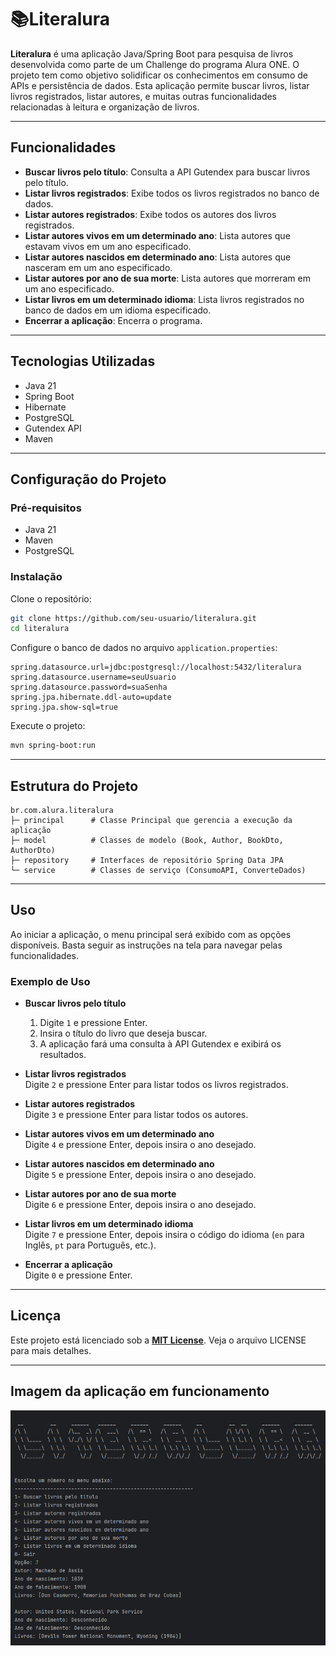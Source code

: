 # 📚Literalura&#x20;

**Literalura** é uma aplicação Java/Spring Boot para pesquisa de livros desenvolvida como parte de um Challenge do programa Alura ONE.
O projeto tem como objetivo solidificar os conhecimentos em consumo de APIs e persistência de dados.
Esta aplicação permite buscar livros, listar livros registrados, listar autores, e muitas outras funcionalidades relacionadas à leitura e organização de livros.

---

## Funcionalidades

- **Buscar livros pelo título**: Consulta a API Gutendex para buscar livros pelo título.
- **Listar livros registrados**: Exibe todos os livros registrados no banco de dados.
- **Listar autores registrados**: Exibe todos os autores dos livros registrados.
- **Listar autores vivos em um determinado ano**: Lista autores que estavam vivos em um ano especificado.
- **Listar autores nascidos em determinado ano**: Lista autores que nasceram em um ano especificado.
- **Listar autores por ano de sua morte**: Lista autores que morreram em um ano especificado.
- **Listar livros em um determinado idioma**: Lista livros registrados no banco de dados em um idioma especificado.
- **Encerrar a aplicação**: Encerra o programa.

---

## Tecnologias Utilizadas

- Java 21
- Spring Boot
- Hibernate
- PostgreSQL
- Gutendex API
- Maven

---

## Configuração do Projeto

### Pré-requisitos

- Java 21
- Maven
- PostgreSQL

### Instalação

Clone o repositório:

```bash
git clone https://github.com/seu-usuario/literalura.git
cd literalura
```

Configure o banco de dados no arquivo `application.properties`:

```properties
spring.datasource.url=jdbc:postgresql://localhost:5432/literalura
spring.datasource.username=seuUsuario
spring.datasource.password=suaSenha
spring.jpa.hibernate.ddl-auto=update
spring.jpa.show-sql=true
```

Execute o projeto:

```bash
mvn spring-boot:run
```

---

## Estrutura do Projeto

```
br.com.alura.literalura
├─ principal      # Classe Principal que gerencia a execução da aplicação
├─ model          # Classes de modelo (Book, Author, BookDto, AuthorDto)
├─ repository     # Interfaces de repositório Spring Data JPA
└─ service        # Classes de serviço (ConsumoAPI, ConverteDados)
```

---

## Uso

Ao iniciar a aplicação, o menu principal será exibido com as opções disponíveis. Basta seguir as instruções na tela para navegar pelas funcionalidades.

### Exemplo de Uso

- **Buscar livros pelo título**

  1. Digite `1` e pressione Enter.
  2. Insira o título do livro que deseja buscar.
  3. A aplicação fará uma consulta à API Gutendex e exibirá os resultados.

- **Listar livros registrados**\
  Digite `2` e pressione Enter para listar todos os livros registrados.

- **Listar autores registrados**\
  Digite `3` e pressione Enter para listar todos os autores.

- **Listar autores vivos em um determinado ano**\
  Digite `4` e pressione Enter, depois insira o ano desejado.

- **Listar autores nascidos em determinado ano**\
  Digite `5` e pressione Enter, depois insira o ano desejado.

- **Listar autores por ano de sua morte**\
  Digite `6` e pressione Enter, depois insira o ano desejado.

- **Listar livros em um determinado idioma**\
  Digite `7` e pressione Enter, depois insira o código do idioma (`en` para Inglês, `pt` para Português, etc.).

- **Encerrar a aplicação**\
  Digite `0` e pressione Enter.

---

## Licença

Este projeto está licenciado sob a **[MIT License](LICENSE)**. Veja o arquivo LICENSE para mais detalhes.

---

## Imagem da aplicação em funcionamento

![Demonstração da aplicação](assets/preview.png)